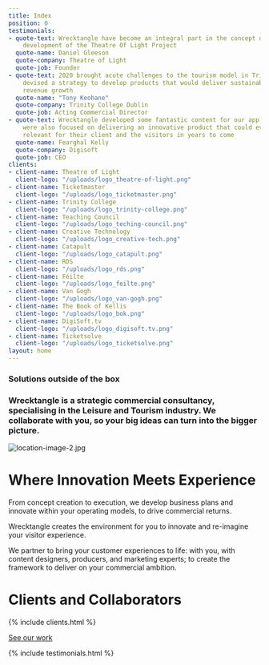 ```yaml
---
title: Index
position: 0
testimonials:
- quote-text: Wrecktangle have become an integral part in the concept design and strategic
    development of the Theatre Of Light Project
  quote-name: Daniel Gleeson
  quote-company: Theatre of Light
  quote-job: Founder
- quote-text: 2020 brought acute challenges to the tourism model in Trinity. Wrecktangle
    devised a strategy to develop products that would deliver sustainable, incremental
    revenue growth
  quote-name: "​Tony Keohane"
  quote-company: Trinity College Dublin
  quote-job: Acting Commercial Director
- quote-text: Wrecktangle developed some fantastic content for our app platform. They
    were also focused on delivering an innovative product that could evolve and remain
    relevant for their client and the visitors in years to come
  quote-name: Fearghal Kelly
  quote-company: Digisoft
  quote-job: CEO
clients:
- client-name: Theatre of Light
  client-logo: "/uploads/logo_theatre-of-light.png"
- client-name: Ticketmaster
  client-logo: "/uploads/logo_ticketmaster.png"
- client-name: Trinity College
  client-logo: "/uploads/logo_trinity-college.png"
- client-name: Teaching Council
  client-logo: "/uploads/logo_teching-council.png"
- client-name: Creative Technology
  client-logo: "/uploads/logo_creative-tech.png"
- client-name: Catapult
  client-logo: "/uploads/logo_catapult.png"
- client-name: RDS
  client-logo: "/uploads/logo_rds.png"
- client-name: Féilte
  client-logo: "/uploads/logo_feilte.png"
- client-name: Van Gogh
  client-logo: "/uploads/logo_van-gogh.png"
- client-name: The Book of Kellis
  client-logo: "/uploads/logo_bok.png"
- client-name: DigiSoft.tv
  client-logo: "/uploads/logo_digisoft.tv.png"
- client-name: Ticketsolve
  client-logo: "/uploads/logo_ticketsolve.png"
layout: home
---
```


### **Solutions outside of the box**
### Wrecktangle is a strategic commercial consultancy, specialising in the Leisure and Tourism industry.  We collaborate with you, so your big ideas can turn into the bigger picture.

![location-image-2.jpg](/uploads/location-image-2.jpg)

# Where Innovation Meets Experience

From concept creation to execution, we develop business plans and innovate within your operating models, to drive commercial returns.

Wrecktangle creates the environment for you to innovate and re-imagine your visitor experience.

We partner to bring your customer experiences to life: with you, with content designers, producers, and marketing experts; to create the framework to deliver on your commercial ambition.

# Clients and Collaborators

{% include clients.html %}

[See our work](/wrecktangle/projects)

{% include testimonials.html %}